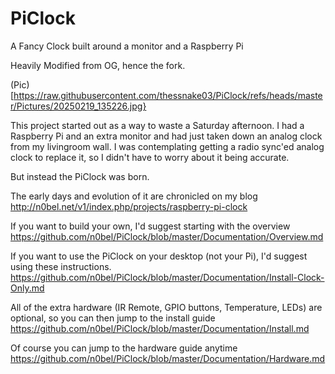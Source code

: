 # PiClock
A Fancy Clock built around a monitor and a Raspberry Pi

Heavily Modified from OG, hence the fork.

(Pic)[https://raw.githubusercontent.com/thessnake03/PiClock/refs/heads/master/Pictures/20250219_135226.jpg}

This project started out as a way to waste a Saturday afternoon.
I had a Raspberry Pi and an extra monitor and had just taken down an analog clock from my livingroom wall.
I was contemplating getting a radio sync'ed analog clock to replace it, so I didn't have to worry about
it being accurate.

But instead the PiClock was born.

The early days and evolution of it are chronicled on my blog http://n0bel.net/v1/index.php/projects/raspberry-pi-clock

If you want to build your own, I'd suggest starting with the overview
https://github.com/n0bel/PiClock/blob/master/Documentation/Overview.md

If you want to use the PiClock on your desktop (not your Pi), I'd suggest using these instructions.
https://github.com/n0bel/PiClock/blob/master/Documentation/Install-Clock-Only.md

All of the extra hardware (IR Remote, GPIO buttons, Temperature, LEDs) are optional, so you can then jump to the install guide
https://github.com/n0bel/PiClock/blob/master/Documentation/Install.md

Of course you can jump to the hardware guide anytime https://github.com/n0bel/PiClock/blob/master/Documentation/Hardware.md

